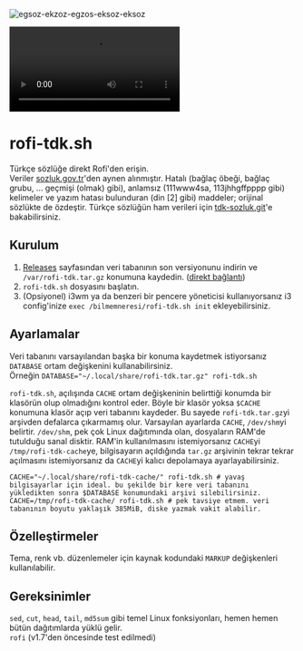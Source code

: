 ![egsoz-ekzoz-egzos-eksoz-eksoz](https://github.com/metwse/rofi-tdk.sh/assets/108795071/bcc2a3ae-e182-4b4c-90a7-2053123c655d)

<video src='https://github.com/metwse/rofi-tdk.sh/assets/108795071/17c70710-9157-439f-bbf8-3c3db42fc87b'></video>

# rofi-tdk.sh 
Türkçe sözlüğe direkt Rofi'den erişin.\
Veriler [sozluk.gov.tr](https://sozluk.gov.tr/)'den aynen alınmıştır. Hatalı (bağlaç öbeği, bağlaç grubu, … geçmişi (olmak) gibi), anlamsız (111www4sa, 113jhhgffpppp gibi) kelimeler ve yazım hatası bulunduran (din \[2\] gibi) maddeler; orijinal sözlükte de özdeştir. Türkçe sözlüğün ham verileri için [tdk-sozluk.git](https://github.com/metwse/tdk-sozluk)'e bakabilirsiniz.

## Kurulum 
1. [Releases](https://github.com/metwse/rofi-tdk.sh/releases) sayfasından veri tabanının son versiyonunu indirin ve `/var/rofi-tdk.tar.gz` konumuna kaydedin. ([direkt bağlantı](https://github.com/metwse/rofi-tdk.sh/releases/latest/download/rofi-tdk.tar.gz))
2. `rofi-tdk.sh` dosyasını başlatın.
3. (Opsiyonel) i3wm ya da benzeri bir pencere yöneticisi kullanıyorsanız i3 config'inize `exec /bilmemneresi/rofi-tdk.sh init` ekleyebilirsiniz.

## Ayarlamalar
Veri tabanını varsayılandan başka bir konuma kaydetmek istiyorsanız `DATABASE` ortam değişkenini kullanabilirsiniz.\
Örneğin `DATABASE="~/.local/share/rofi-tdk.tar.gz" rofi-tdk.sh`

`rofi-tdk.sh`, açılışında `CACHE` ortam değişkeninin belirttiği konumda bir klasörün olup olmadığını kontrol eder. Böyle bir klasör yoksa `$CACHE` konumuna klasör açıp veri tabanını kaydeder. Bu sayede `rofi-tdk.tar.gz`yi arşivden defalarca çıkarmamış olur. Varsayılan ayarlarda `CACHE`, `/dev/shm`yi belirtir. `/dev/shm`, pek çok Linux dağıtımında olan, dosyaların RAM'de tutulduğu sanal disktir. RAM'in kullanılmasını istemiyorsanız `CACHE`yi `/tmp/rofi-tdk-cache`ye, bilgisayarın açıldığında `tar.gz` arşivinin tekrar tekrar açılmasını istemiyorsanız da `CACHE`yi kalıcı depolamaya ayarlayabilirsiniz.
```
CACHE="~/.local/share/rofi-tdk-cache/" rofi-tdk.sh # yavaş bilgisayarlar için ideal. bu şekilde bir kere veri tabanını yükledikten sonra $DATABASE konumundaki arşivi silebilirsiniz.
CACHE=/tmp/rofi-tdk-cache/ rofi-tdk.sh # pek tavsiye etmem. veri tabanının boyutu yaklaşık 385MiB, diske yazmak vakit alabilir.
```

## Özelleştirmeler
Tema, renk vb. düzenlemeler için kaynak kodundaki `MARKUP` değişkenleri kullanılabilir.

## Gereksinimler
`sed`, `cut`, `head`, `tail`, `md5sum` gibi temel Linux fonksiyonları, hemen hemen bütün dağıtımlarda yüklü gelir.\
`rofi` (v1.7'den öncesinde test edilmedi)

